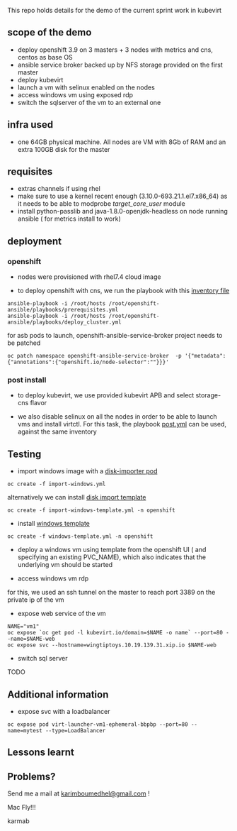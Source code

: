 This repo holds details for the demo of the current sprint work in kubevirt

## scope of the demo

- deploy openshift 3.9 on 3 masters + 3 nodes with metrics and cns, centos as base OS
- ansible service broker backed up by NFS storage provided on the first master
- deploy kubevirt
- launch a vm with selinux enabled on the nodes
- access windows vm using exposed rdp
- switch the sqlserver of the vm to an external one

## infra used

- one 64GB physical machine. All nodes are VM with 8Gb of RAM and an extra 100GB disk for the master

## requisites

- extras channels if using rhel
- make sure to use a kernel recent enough (3.10.0-693.21.1.el7.x86_64) as it needs to be able to modprobe *target_core_user* module
- install python-passlib and java-1.8.0-openjdk-headless on node running ansible ( for metrics install to work)

## deployment

### openshift

- nodes were provisioned with rhel7.4 cloud image

- to deploy openshift with cns, we run the playbook with this [inventory file](hosts)

```
ansible-playbook -i /root/hosts /root/openshift-ansible/playbooks/prerequisites.yml
ansible-playbook -i /root/hosts /root/openshift-ansible/playbooks/deploy_cluster.yml
```

for asb pods to launch, openshift-ansible-service-broker project needs to be patched

```
oc patch namespace openshift-ansible-service-broker  -p '{"metadata":{"annotations":{"openshift.io/node-selector":""}}}'
```

### post install 

- to deploy kubevirt, we use provided kubevirt APB and select storage-cns flavor

- we also disable selinux on all the nodes in order to be able to launch vms and install virtctl. For this task, the playbook [post.yml](post.yml) can be used, against the same inventory

## Testing

- import windows image with a [disk-importer pod](import-windows.yml)

```
oc create -f import-windows.yml
```

alternatively we can install [disk import template](import-windows-template.yml)

```
oc create -f import-windows-template.yml -n openshift
```

- install [windows template](windows-template.yml)

```
oc create -f windows-template.yml -n openshift
```

- deploy a windows vm using template from the openshift UI ( and specifying an existing PVC_NAME), which also indicates that the underlying vm should be started

- access windows vm rdp
 
for this, we used an ssh tunnel on the master to reach port 3389 on the private ip of the vm
 
- expose web service of the vm 

```
NAME="vm1"
oc expose `oc get pod -l kubevirt.io/domain=$NAME -o name` --port=80 --name=$NAME-web
oc expose svc --hostname=wingtiptoys.10.19.139.31.xip.io $NAME-web
```

- switch sql server

 TODO


## Additional information

- expose svc with a loadbalancer

```
oc expose pod virt-launcher-vm1-ephemeral-bbpbp --port=80 --name=mytest --type=LoadBalancer
```

## Lessons learnt

## Problems?

Send me a mail at [karimboumedhel@gmail.com](mailto:karimboumedhel@gmail.com) !

Mac Fly!!!

karmab
